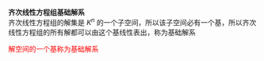 **齐次线性方程组基础解系**    
齐次线性方程组的解集是 $K^n$ 的一个子空间，所以该子空间必有一个基，所以齐次线性方程组的所有解都可以由这个基线性表出，称为基础解系    
    
<font color=red>解空间的一个基称为基础解系</font>    
